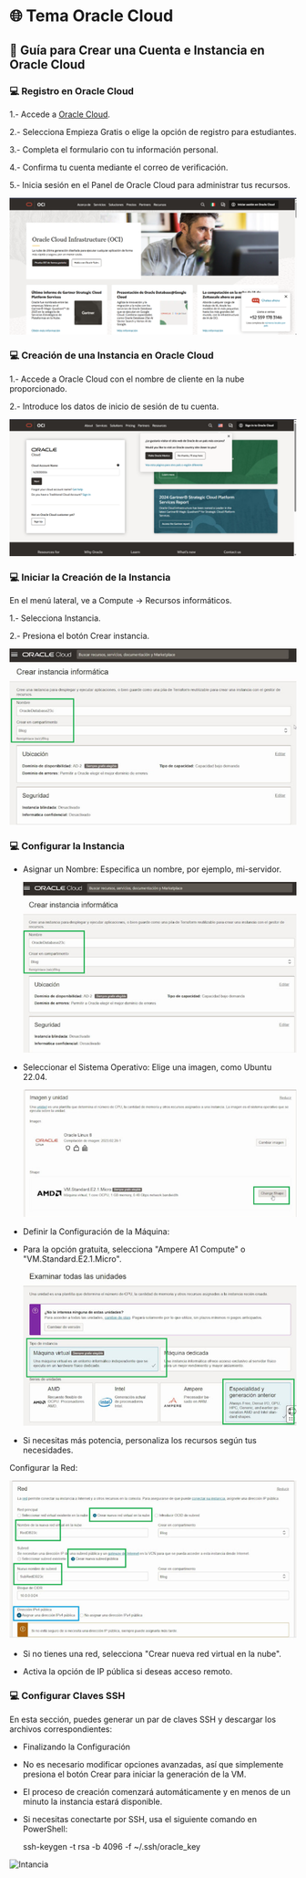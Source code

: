 # 🌐 Tema Oracle Cloud
## 📙 Guía para Crear una Cuenta e Instancia en Oracle Cloud

###  💻 Registro en Oracle Cloud

1.- Accede a [Oracle Cloud](https://www.oracle.com/cloud/).

2.- Selecciona Empieza Gratis o elige la opción de registro para estudiantes.

3.- Completa el formulario con tu información personal.

4.- Confirma tu cuenta mediante el correo de verificación.

5.- Inicia sesión en el Panel de Oracle Cloud para administrar tus recursos.

![Inicio](./Imagenes/o0.png)

### 💻 Creación de una Instancia en Oracle Cloud

1.- Accede a Oracle Cloud con el nombre de cliente en la nube proporcionado.

2.- Introduce los datos de inicio de sesión de tu cuenta.

![Iiciar cuenta](./Imagenes/o1.png)

### 💻 Iniciar la Creación de la Instancia

En el menú lateral, ve a Compute → Recursos informáticos.

1.- Selecciona Instancia.

2.- Presiona el botón Crear instancia.

![Intancia](./Imagenes/o2.png)

### 💻 Configurar la Instancia

* Asignar un Nombre: Especifica un nombre, por ejemplo, mi-servidor.

  ![Intancia](./Imagenes/o3.png)

* Seleccionar el Sistema Operativo: Elige una imagen, como Ubuntu 22.04.

  ![Intancia](./Imagenes/o4.png)

* Definir la Configuración de la Máquina:

* Para la opción gratuita, selecciona "Ampere A1 Compute" o "VM.Standard.E2.1.Micro".

  ![Intancia](./Imagenes/o5.png)

* Si necesitas más potencia, personaliza los recursos según tus necesidades.

Configurar la Red:

![Intancia](./Imagenes/o6.png)

* Si no tienes una red, selecciona "Crear nueva red virtual en la nube".

* Activa la opción de IP pública si deseas acceso remoto.

### 💻 Configurar Claves SSH

En esta sección, puedes generar un par de claves SSH y descargar los archivos correspondientes:

* Finalizando la Configuración
  
* No es necesario modificar opciones avanzadas, así que simplemente presiona el botón Crear para iniciar la generación de la VM.

* El proceso de creación comenzará automáticamente y en menos de un minuto la instancia estará disponible.

* Si necesitas conectarte por SSH, usa el siguiente comando en PowerShell:

  ssh-keygen -t rsa -b 4096 -f ~/.ssh/oracle_key


![Intancia](./Imagenes/o7.png)





